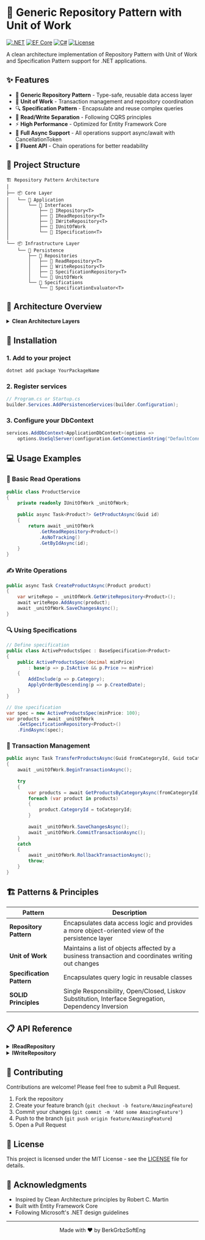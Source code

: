 # 🚀 Generic Repository Pattern with Unit of Work

[![.NET](https://img.shields.io/badge/.NET-6+-512BD4?style=flat-square&logo=dotnet)](https://dotnet.microsoft.com/)
[![EF Core](https://img.shields.io/badge/EF%20Core-6+-512BD4?style=flat-square&logo=microsoft)](https://docs.microsoft.com/en-us/ef/core/)
[![C#](https://img.shields.io/badge/C%23-10+-239120?style=flat-square&logo=c-sharp)](https://docs.microsoft.com/en-us/dotnet/csharp/)
[![License](https://img.shields.io/badge/License-MIT-yellow.svg?style=flat-square)](LICENSE)

A clean architecture implementation of Repository Pattern with Unit of Work and Specification Pattern support for .NET applications.

## ✨ Features

- 🎯 **Generic Repository Pattern** - Type-safe, reusable data access layer
- 💼 **Unit of Work** - Transaction management and repository coordination
- 🔍 **Specification Pattern** - Encapsulate and reuse complex queries
- 📖 **Read/Write Separation** - Following CQRS principles
- ⚡ **High Performance** - Optimized for Entity Framework Core
- 🔄 **Full Async Support** - All operations support async/await with CancellationToken
- 🔗 **Fluent API** - Chain operations for better readability

## 📁 Project Structure

```
🏗️ Repository Pattern Architecture
│
├── 📦 Core Layer
│   └── 🔷 Application
│       └── 📁 Interfaces
│           ├── 🔹 IRepository<T>
│           ├── 🔹 IReadRepository<T>  
│           ├── 🔹 IWriteRepository<T>
│           ├── 🔹 IUnitOfWork
│           └── 🔹 ISpecification<T>
│
└── 📦 Infrastructure Layer
    └── 🔶 Persistence
        ├── 📁 Repositories
        │   ├── 📄 ReadRepository<T>
        │   ├── 📄 WriteRepository<T>
        │   ├── 📄 SpecificationRepository<T>
        │   └── 📄 UnitOfWork
        └── 📁 Specifications
            └── 📄 SpecificationEvaluator<T>
```

## 🎯 Architecture Overview

<details>
<summary><b>Clean Architecture Layers</b></summary>

```mermaid
graph TD
    A[Domain Layer] --> B[Application Layer]
    B --> C[Infrastructure Layer]
    B --> D[Presentation Layer]
    
    B --> E[Repository Interfaces]
    C --> F[Repository Implementations]
    
    style A fill:#f9f,stroke:#333,stroke-width:2px
    style B fill:#bbf,stroke:#333,stroke-width:2px
    style C fill:#bfb,stroke:#333,stroke-width:2px
```
</details>

## 🔧 Installation

### 1. Add to your project
```bash
dotnet add package YourPackageName
```

### 2. Register services
```csharp
// Program.cs or Startup.cs
builder.Services.AddPersistenceServices(builder.Configuration);
```

### 3. Configure your DbContext
```csharp
services.AddDbContext<ApplicationDbContext>(options =>
    options.UseSqlServer(configuration.GetConnectionString("DefaultConnection")));
```

## 💻 Usage Examples

### 📖 Basic Read Operations

```csharp
public class ProductService
{
    private readonly IUnitOfWork _unitOfWork;
    
    public async Task<Product?> GetProductAsync(Guid id)
    {
        return await _unitOfWork
            .GetReadRepository<Product>()
            .AsNoTracking()
            .GetByIdAsync(id);
    }
}
```

### ✍️ Write Operations

```csharp
public async Task CreateProductAsync(Product product)
{
    var writeRepo = _unitOfWork.GetWriteRepository<Product>();
    await writeRepo.AddAsync(product);
    await _unitOfWork.SaveChangesAsync();
}
```

### 🔍 Using Specifications

```csharp
// Define specification
public class ActiveProductsSpec : BaseSpecification<Product>
{
    public ActiveProductsSpec(decimal minPrice) 
        : base(p => p.IsActive && p.Price >= minPrice)
    {
        AddInclude(p => p.Category);
        ApplyOrderByDescending(p => p.CreatedDate);
    }
}

// Use specification
var spec = new ActiveProductsSpec(minPrice: 100);
var products = await _unitOfWork
    .GetSpecificationRepository<Product>()
    .FindAsync(spec);
```

### 💼 Transaction Management

```csharp
public async Task TransferProductsAsync(Guid fromCategoryId, Guid toCategoryId)
{
    await _unitOfWork.BeginTransactionAsync();
    
    try
    {
        var products = await GetProductsByCategoryAsync(fromCategoryId);
        foreach (var product in products)
        {
            product.CategoryId = toCategoryId;
        }
        
        await _unitOfWork.SaveChangesAsync();
        await _unitOfWork.CommitTransactionAsync();
    }
    catch
    {
        await _unitOfWork.RollbackTransactionAsync();
        throw;
    }
}
```

## 🏗️ Patterns & Principles

| Pattern | Description |
|---------|-------------|
| **Repository Pattern** | Encapsulates data access logic and provides a more object-oriented view of the persistence layer |
| **Unit of Work** | Maintains a list of objects affected by a business transaction and coordinates writing out changes |
| **Specification Pattern** | Encapsulates query logic in reusable classes |
| **SOLID Principles** | Single Responsibility, Open/Closed, Liskov Substitution, Interface Segregation, Dependency Inversion |

## 📋 API Reference

<details>
<summary><b>IReadRepository</b></summary>

```csharp
public interface IReadRepository<T> : IRepository<T> where T : BaseEntity
{
    Task<T?> GetByIdAsync(Guid id, CancellationToken cancellationToken = default);
    Task<IEnumerable<T>> GetAllAsync(CancellationToken cancellationToken = default);
    Task<T?> FirstOrDefaultAsync(Expression<Func<T, bool>> predicate, CancellationToken cancellationToken = default);
    Task<IEnumerable<T>> FindAsync(Expression<Func<T, bool>> predicate, CancellationToken cancellationToken = default);
    Task<bool> AnyAsync(Expression<Func<T, bool>> predicate, CancellationToken cancellationToken = default);
    Task<int> CountAsync(Expression<Func<T, bool>>? predicate = null, CancellationToken cancellationToken = default);
    IReadRepository<T> AsNoTracking();
    IReadRepository<T> AsTracking();
}
```
</details>

<details>
<summary><b>IWriteRepository</b></summary>

```csharp
public interface IWriteRepository<T> where T : BaseEntity
{
    Task<T> AddAsync(T entity, CancellationToken cancellationToken = default);
    Task AddRangeAsync(IEnumerable<T> entities, CancellationToken cancellationToken = default);
    void Update(T entity);
    void UpdateRange(IEnumerable<T> entities);
    void Remove(T entity);
    void RemoveRange(IEnumerable<T> entities);
    Task RemoveByIdAsync(Guid id, CancellationToken cancellationToken = default);
}
```
</details>

## 🤝 Contributing

Contributions are welcome! Please feel free to submit a Pull Request.

1. Fork the repository
2. Create your feature branch (`git checkout -b feature/AmazingFeature`)
3. Commit your changes (`git commit -m 'Add some AmazingFeature'`)
4. Push to the branch (`git push origin feature/AmazingFeature`)
5. Open a Pull Request

## 📄 License

This project is licensed under the MIT License - see the [LICENSE](LICENSE) file for details.

## 🙏 Acknowledgments

- Inspired by Clean Architecture principles by Robert C. Martin
- Built with Entity Framework Core
- Following Microsoft's .NET design guidelines

---

<p align="center">
Made with ❤️ by BerkGrbzSoftEng
</p>

